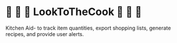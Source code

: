 # :pizza: :hamburger: :doughnut: LookToTheCook :doughnut: :hamburger: :pizza:
Kitchen Aid- to track item quantities, export shopping lists, generate recipes, and provide user alerts.
